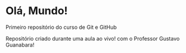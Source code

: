 # Olá, Mundo!
 Primeiro repositório do curso de Git e GitHub

Repositório criado durante uma aula ao vivo! com o Professor Gustavo Guanabara!